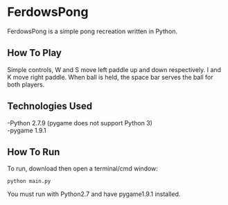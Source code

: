 # FerdowsPong

FerdowsPong is a simple pong recreation written in Python.

## How To Play

Simple controls, W and S move left paddle up and down respectively. I and K move right paddle. When ball is held, the space bar serves the ball for both players.

## Technologies Used

-Python 2.7.9 (pygame does not support Python 3)<br />
-pygame 1.9.1

## How To Run

To run, download then open a terminal/cmd window:

  `python main.py`
  
You must run with Python2.7 and have pygame1.9.1 installed.

